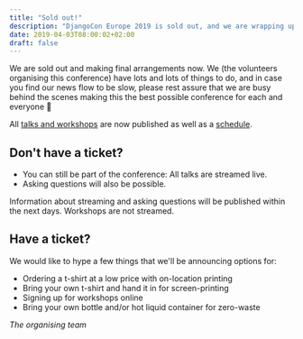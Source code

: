 ```yaml
---
title: "Sold out!"
description: "DjangoCon Europe 2019 is sold out, and we are wrapping up the last things."
date: 2019-04-03T08:00:02+02:00
draft: false
---
```


We are sold out and making final arrangements now. We (the volunteers organising this conference)
have lots and lots of things to do, and in case you find our news flow to be slow, please rest assure that
we are busy behind the scenes making this the best possible conference for each and everyone 💚

All [talks and workshops](/talks/) are now published as well as a [schedule](/schedule/).

## Don't have a ticket?

* You can still be part of the conference: All talks are streamed live.
* Asking questions will also be possible.

Information about streaming and asking questions will be published within the next days. Workshops are not streamed.

## Have a ticket?

We would like to hype a few things that we'll be announcing options for:

* Ordering a t-shirt at a low price with on-location printing
* Bring your own t-shirt and hand it in for screen-printing
* Signing up for workshops online
* Bring your own bottle and/or hot liquid container for zero-waste



*The organising team*
